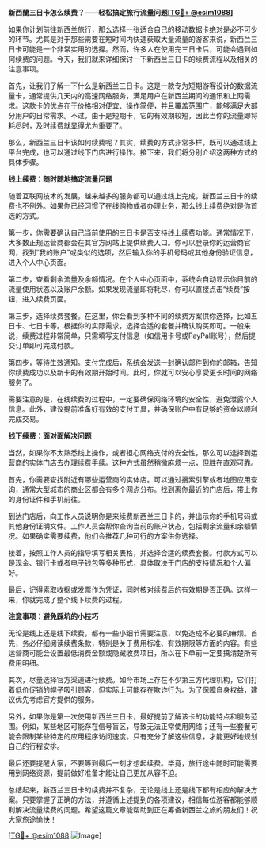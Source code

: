**新西蘭三日卡怎么续费？——轻松搞定旅行流量问题[[TG💪+ @esim1088](https://t.me/s/esim1088)]**

如果你计划前往新西兰旅行，那么选择一张适合自己的移动数据卡绝对是必不可少的环节。尤其是对于那些需要在短时间内快速获取大量流量的游客来说，新西兰三日卡可能是一个非常实用的选择。然而，许多人在使用完三日卡后，可能会遇到如何续费的问题。今天，我们就来详细探讨一下新西兰三日卡的续费流程以及相关的注意事项。

首先，让我们了解一下什么是新西兰三日卡。这是一款专为短期游客设计的数据流量卡，通常提供几天内的高速网络服务，满足用户在新西兰期间的通讯和上网需求。这款卡的优点在于价格相对便宜、操作简便，并且覆盖范围广，能够满足大部分用户的日常需求。不过，由于是短期卡，它的有效期较短，因此当你的流量即将耗尽时，及时续费就显得尤为重要了。

那么，新西兰三日卡该如何续费呢？其实，续费的方式非常多样，既可以通过线上平台完成，也可以通过线下门店进行操作。接下来，我们将分别介绍这两种方式的具体步骤。

**线上续费：随时随地搞定流量问题**

随着互联网技术的发展，越来越多的服务都可以通过线上完成，新西兰三日卡的续费也不例外。如果你已经习惯了在线购物或者办理业务，那么线上续费绝对是你首选的方式。

第一步，你需要确认自己当前使用的三日卡是否支持线上续费功能。通常情况下，大多数正规运营商都会在其官方网站上提供续费入口。你可以登录你的运营商官网，找到“我的账户”或类似的选项，然后输入你的手机号码或其他身份验证信息，进入个人中心页面。

第二步，查看剩余流量及余额情况。在个人中心页面中，系统会自动显示你目前的流量使用状态以及账户余额。如果发现流量即将耗尽，你可以直接点击“续费”按钮，进入续费页面。

第三步，选择续费套餐。在这里，你会看到多种不同的续费方案供你选择，比如五日卡、七日卡等。根据你的实际需求，选择合适的套餐并确认购买即可。一般来说，续费过程非常简单，只需填写支付信息（如信用卡号或PayPal账号），然后提交订单即可完成付款。

第四步，等待生效通知。支付完成后，系统会发送一封确认邮件到你的邮箱，告知你续费成功以及新卡的有效期开始时间。此时，你就可以安心享受更长时间的网络服务了。

需要注意的是，在线续费的过程中，一定要确保网络环境的安全性，避免泄露个人信息。此外，建议提前准备好有效的支付工具，并确保账户中有足够的资金以顺利完成交易。

**线下续费：面对面解决问题**

当然，如果你不太熟悉线上操作，或者担心网络支付的安全性，那么可以选择到运营商的实体门店去办理续费手续。这种方式虽然稍微麻烦一点，但胜在直观可靠。

首先，你需要查找附近有哪些运营商的实体店。可以通过搜索引擎或者地图应用查询，通常大型城市的商业区都会有多个网点分布。找到离你最近的门店后，带上你的身份证件和手机前往。

到达门店后，向工作人员说明你是来续费新西兰三日卡的，并出示你的手机号码或其他身份证明文件。工作人员会帮你查询当前的账户状态，包括剩余流量和余额情况。如果确实需要续费，他们会推荐几种可行的方案供你选择。

接着，按照工作人员的指导填写相关表格，并选择合适的续费套餐。付款方式可以是现金、银行卡或者电子钱包等多种形式，具体取决于门店的支持情况和个人偏好。

最后，记得索取收据或发票作为凭证，同时核对续费后的有效期是否正确。这样一来，你就完成了整个线下续费的过程。

**注意事项：避免踩坑的小技巧**

无论是线上还是线下续费，都有一些小细节需要注意，以免造成不必要的麻烦。首先，务必仔细阅读续费条款，特别是关于费用标准、有效期限等方面的内容。有些运营商可能会设置最低消费金额或隐藏收费项目，所以在下单前一定要搞清楚所有费用明细。

其次，尽量选择官方渠道进行续费。如今市场上存在不少第三方代理机构，它们打着低价促销的幌子吸引顾客，但实际上可能存在欺诈行为。为了保障自身权益，建议优先考虑官方提供的服务。

另外，如果你是第一次使用新西兰三日卡，最好提前了解该卡的功能特点和服务范围。例如，某些地区可能存在信号盲区，导致无法正常使用网络；还有一些套餐可能会限制某些特定的应用程序访问速度。只有充分了解这些信息，才能更好地规划自己的行程安排。

最后还要提醒大家，不要等到最后一刻才想起续费。毕竟，旅行途中随时可能需要用到网络资源，提前做好准备才能让自己更加从容不迫。

总结起来，新西兰三日卡的续费并不复杂，无论是线上还是线下都有相应的解决方案。只要掌握了正确的方法，并遵循上述提到的各项建议，相信每位游客都能够顺利解决流量续费的问题。希望这篇文章能帮助到正在筹备新西兰之旅的朋友们！祝大家旅途愉快！

[[TG💪+ @esim1088](https://t.me/s/esim1088) ![Image](https://i.postimg.cc/4NQfJmqS/Snipaste-2025-05-13-00-14-12.png)]